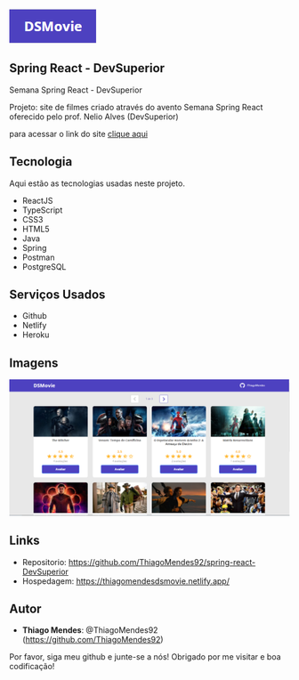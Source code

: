 

![Logo of the project](https://github.com/ThiagoMendes92/spring-react-DevSuperior/blob/main/readme_src/Screenshot_2.png)
 
## Spring React - DevSuperior
 Semana Spring React - DevSuperior

<p>Projeto: site de filmes criado através do avento Semana Spring React oferecido pelo prof. Nelio Alves (DevSuperior)</p>
<p>para acessar o link do site <a href="https://thiagomendesdsmovie.netlify.app" target="_blank"> clique aqui </a></p>
 
 
## Tecnologia 
 
Aqui estão as tecnologias usadas neste projeto.
 
* ReactJS
* TypeScript
* CSS3
* HTML5
* Java
* Spring
* Postman
* PostgreSQL
 
 
## Serviços Usados
 
* Github
* Netlify
* Heroku
 
 

## Imagens
 
![Home](https://github.com/ThiagoMendes92/spring-react-DevSuperior/blob/main/readme_src/Screenshot_1.png)
 
 

## Links
 
  - Repositorio: https://github.com/ThiagoMendes92/spring-react-DevSuperior
  - Hospedagem: https://thiagomendesdsmovie.netlify.app/
 
 

## Autor
 
* **Thiago Mendes**: @ThiagoMendes92 (https://github.com/ThiagoMendes92)
 
 
Por favor, siga meu github e junte-se a nós!
Obrigado por me visitar e boa codificação!